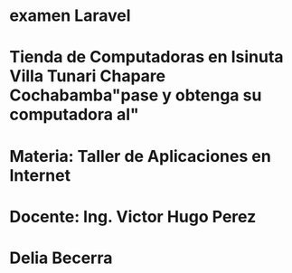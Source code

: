 
# examen Laravel
# Tienda de Computadoras en Isinuta Villa Tunari Chapare Cochabamba"pase y obtenga su computadora al"
# Materia: Taller de Aplicaciones en Internet
# Docente: Ing. Victor Hugo Perez
# Delia Becerra